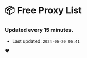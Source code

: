 # :package: Free Proxy List
### Updated every 15 minutes.

- Last updated: `2024-06-20 06:41`

:heart:
